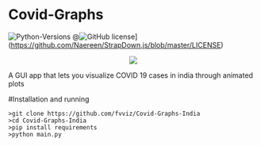 # Covid-Graphs
![Python-Versions](https://img.shields.io/badge/python-3.9-blue?style=flat-square)
@![GitHub license](https://img.shields.io/github/license/Naereen/StrapDown.js.svg)](https://github.com/Naereen/StrapDown.js/blob/master/LICENSE)

<p align="center">
    <img src="https://i.imgur.com/Mafuy0C.gif">
</p>
A GUI app that lets you visualize COVID 19 cases in india through animated plots

#Installation and running 

```
>git clone https://github.com/fvviz/Covid-Graphs-India
>cd Covid-Graphs-India
>pip install requirements
>python main.py
```




